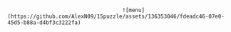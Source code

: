                                         ![menu](https://github.com/AlexN09/15puzzle/assets/136353046/fdeadc46-07e0-45d5-b88a-d4bf3c3222fa)
